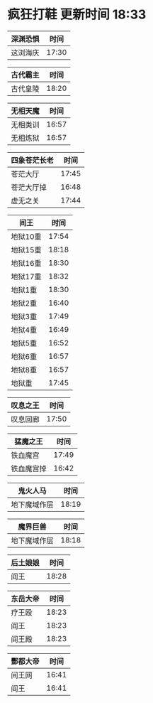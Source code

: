 # 疯狂打鞋 更新时间 18:33

| 深渊恐惧   | 时间    |
|--------|-------|
| 这浏海庆 | 17:30 |

| 古代霸主   | 时间    |
|--------|-------|
| 古代皇陵 | 18:20 |

| 无相天魔   | 时间    |
|--------|-------|
| 无相类训 | 16:57 |
| 无相炼狱 | 16:57 |

| 四象苍茫长老   | 时间    |
|--------|-------|
| 苍茫大厅 | 17:45 |
| 苍茫大厅掉 | 16:48 |
| 虚无之关 | 17:44 |

| 间王   | 时间    |
|--------|-------|
| 地狱10重 | 17:54 |
| 地狱15重 | 18:18 |
| 地狱16重 | 18:30 |
| 地狱17重 | 18:32 |
| 地狱1重 | 18:30 |
| 地狱2重 | 16:40 |
| 地狱3重 | 17:49 |
| 地狱4重 | 16:49 |
| 地狱5重 | 16:52 |
| 地狱6重 | 16:57 |
| 地狱8重 | 16:57 |
| 地狱重 | 17:45 |

| 叹息之王   | 时间    |
|--------|-------|
| 叹息回廊 | 17:50 |

| 猛魔之王   | 时间    |
|--------|-------|
| 铁血魔宫 | 17:49 |
| 铁血魔宫掉 | 16:42 |

| 鬼火人马   | 时间    |
|--------|-------|
| 地下魔域作层 | 18:19 |

| 魔界巨兽   | 时间    |
|--------|-------|
| 地下魔域作层 | 18:18 |

| 后土娘娘   | 时间    |
|--------|-------|
| 阎王 | 18:28 |

| 东岳大帝   | 时间    |
|--------|-------|
| 疗王殴 | 18:23 |
| 阎王 | 18:23 |
| 阎王殿 | 18:23 |

| 酆都大帝   | 时间    |
|--------|-------|
| 间王网 | 16:41 |
| 阎王 | 16:41 |